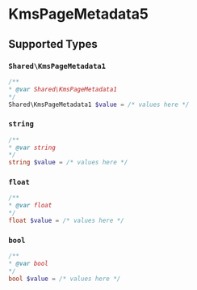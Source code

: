 # KmsPageMetadata5


## Supported Types

### `Shared\KmsPageMetadata1`

```php
/**
* @var Shared\KmsPageMetadata1
*/
Shared\KmsPageMetadata1 $value = /* values here */
```

### `string`

```php
/**
* @var string
*/
string $value = /* values here */
```

### `float`

```php
/**
* @var float
*/
float $value = /* values here */
```

### `bool`

```php
/**
* @var bool
*/
bool $value = /* values here */
```


